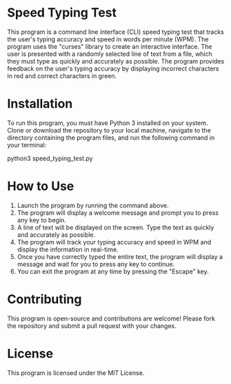 # Speed Typing Test
This program is a command line interface (CLI) speed typing test that tracks the user's typing accuracy and speed in words per minute (WPM). The program uses the "curses" library to create an interactive interface. The user is presented with a randomly selected line of text from a file, which they must type as quickly and accurately as possible. The program provides feedback on the user's typing accuracy by displaying incorrect characters in red and correct characters in green.

# Installation
To run this program, you must have Python 3 installed on your system. Clone or download the repository to your local machine, navigate to the directory containing the program files, and run the following command in your terminal:

python3 speed_typing_test.py

# How to Use
1. Launch the program by running the command above.
2. The program will display a welcome message and prompt you to press any key to begin.
3. A line of text will be displayed on the screen. Type the text as quickly and accurately as possible.
4. The program will track your typing accuracy and speed in WPM and display the information in real-time.
5. Once you have correctly typed the entire text, the program will display a message and wait for you to press any key to continue.
6. You can exit the program at any time by pressing the "Escape" key.
# Contributing
This program is open-source and contributions are welcome! Please fork the repository and submit a pull request with your changes.

# License
This program is licensed under the MIT License.
